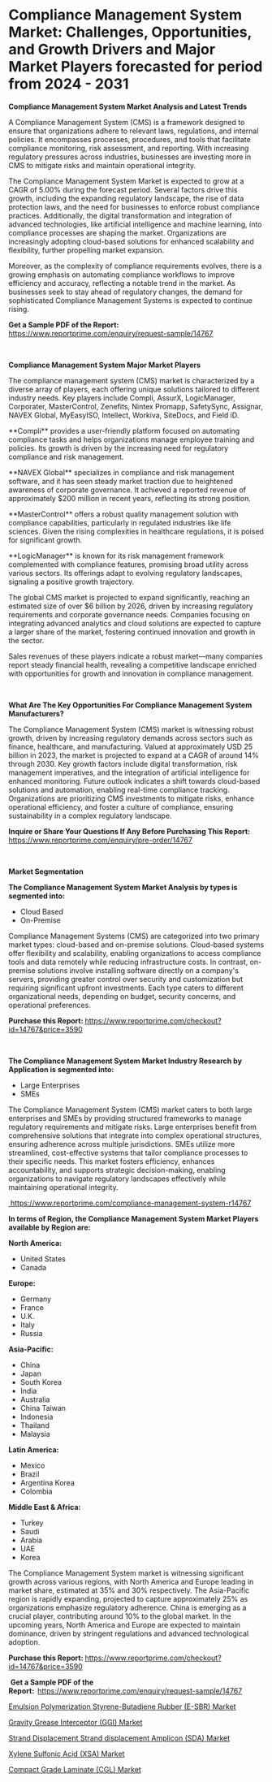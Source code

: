 <p><h1>Compliance Management System Market: Challenges, Opportunities, and Growth Drivers and Major Market Players forecasted for period from 2024 - 2031</h1></p><p><strong>Compliance Management System Market Analysis and Latest Trends</strong></p>
<p><p>A Compliance Management System (CMS) is a framework designed to ensure that organizations adhere to relevant laws, regulations, and internal policies. It encompasses processes, procedures, and tools that facilitate compliance monitoring, risk assessment, and reporting. With increasing regulatory pressures across industries, businesses are investing more in CMS to mitigate risks and maintain operational integrity.</p><p>The Compliance Management System Market is expected to grow at a CAGR of 5.00% during the forecast period. Several factors drive this growth, including the expanding regulatory landscape, the rise of data protection laws, and the need for businesses to enforce robust compliance practices. Additionally, the digital transformation and integration of advanced technologies, like artificial intelligence and machine learning, into compliance processes are shaping the market. Organizations are increasingly adopting cloud-based solutions for enhanced scalability and flexibility, further propelling market expansion. </p><p>Moreover, as the complexity of compliance requirements evolves, there is a growing emphasis on automating compliance workflows to improve efficiency and accuracy, reflecting a notable trend in the market. As businesses seek to stay ahead of regulatory changes, the demand for sophisticated Compliance Management Systems is expected to continue rising.</p></p>
<p><strong>Get a Sample PDF of the Report:&nbsp;</strong> <a href="https://www.reportprime.com/enquiry/request-sample/14767?utm_campaign=1539&utm_medium=2&utm_source=Github&utm_content=ia&utm_term=11102024&utm_id=compliance-management-system">https://www.reportprime.com/enquiry/request-sample/14767</a></p>
<p>&nbsp;</p>
<p><strong>Compliance Management System Major Market Players</strong></p>
<p><p>The compliance management system (CMS) market is characterized by a diverse array of players, each offering unique solutions tailored to different industry needs. Key players include Compli, AssurX, LogicManager, Corporater, MasterControl, Zenefits, Nintex Promapp, SafetySync, Assignar, NAVEX Global, MyEasyISO, Intellect, Workiva, SiteDocs, and Field iD. </p><p>**Compli** provides a user-friendly platform focused on automating compliance tasks and helps organizations manage employee training and policies. Its growth is driven by the increasing need for regulatory compliance and risk management. </p><p>**NAVEX Global** specializes in compliance and risk management software, and it has seen steady market traction due to heightened awareness of corporate governance. It achieved a reported revenue of approximately $200 million in recent years, reflecting its strong position.</p><p>**MasterControl** offers a robust quality management solution with compliance capabilities, particularly in regulated industries like life sciences. Given the rising complexities in healthcare regulations, it is poised for significant growth.</p><p>**LogicManager** is known for its risk management framework complemented with compliance features, promising broad utility across various sectors. Its offerings adapt to evolving regulatory landscapes, signaling a positive growth trajectory.</p><p>The global CMS market is projected to expand significantly, reaching an estimated size of over $6 billion by 2026, driven by increasing regulatory requirements and corporate governance needs. Companies focusing on integrating advanced analytics and cloud solutions are expected to capture a larger share of the market, fostering continued innovation and growth in the sector.</p><p>Sales revenues of these players indicate a robust market—many companies report steady financial health, revealing a competitive landscape enriched with opportunities for growth and innovation in compliance management.</p></p>
<p>&nbsp;</p>
<p><strong>What Are The Key Opportunities For Compliance Management System Manufacturers?</strong></p>
<p><p>The Compliance Management System (CMS) market is witnessing robust growth, driven by increasing regulatory demands across sectors such as finance, healthcare, and manufacturing. Valued at approximately USD 25 billion in 2023, the market is projected to expand at a CAGR of around 14% through 2030. Key growth factors include digital transformation, risk management imperatives, and the integration of artificial intelligence for enhanced monitoring. Future outlook indicates a shift towards cloud-based solutions and automation, enabling real-time compliance tracking. Organizations are prioritizing CMS investments to mitigate risks, enhance operational efficiency, and foster a culture of compliance, ensuring sustainability in a complex regulatory landscape.</p></p>
<p><strong>Inquire or Share Your Questions If Any Before Purchasing This Report:</strong> <a href="https://www.reportprime.com/enquiry/pre-order/14767?utm_campaign=1539&utm_medium=2&utm_source=Github&utm_content=ia&utm_term=11102024&utm_id=compliance-management-system">https://www.reportprime.com/enquiry/pre-order/14767</a></p>
<p>&nbsp;</p>
<p><strong>Market Segmentation</strong></p>
<p><strong>The Compliance Management System Market Analysis by types is segmented into:</strong></p>
<p><ul><li>Cloud Based</li><li>On-Premise</li></ul></p>
<p><p>Compliance Management Systems (CMS) are categorized into two primary market types: cloud-based and on-premise solutions. Cloud-based systems offer flexibility and scalability, enabling organizations to access compliance tools and data remotely while reducing infrastructure costs. In contrast, on-premise solutions involve installing software directly on a company's servers, providing greater control over security and customization but requiring significant upfront investments. Each type caters to different organizational needs, depending on budget, security concerns, and operational preferences.</p></p>
<p><strong>Purchase this Report:&nbsp;</strong><a href="https://www.reportprime.com/checkout?id=14767&price=3590&utm_campaign=1539&utm_medium=2&utm_source=Github&utm_content=ia&utm_term=11102024&utm_id=compliance-management-system">https://www.reportprime.com/checkout?id=14767&price=3590</a></p>
<p>&nbsp;</p>
<p><strong>The Compliance Management System Market Industry Research by Application is segmented into:</strong></p>
<p><ul><li>Large Enterprises</li><li>SMEs</li></ul></p>
<p><p>The Compliance Management System (CMS) market caters to both large enterprises and SMEs by providing structured frameworks to manage regulatory requirements and mitigate risks. Large enterprises benefit from comprehensive solutions that integrate into complex operational structures, ensuring adherence across multiple jurisdictions. SMEs utilize more streamlined, cost-effective systems that tailor compliance processes to their specific needs. This market fosters efficiency, enhances accountability, and supports strategic decision-making, enabling organizations to navigate regulatory landscapes effectively while maintaining operational integrity.</p></p>
<p><a href="https://www.reportprime.com/compliance-management-system-r14767?utm_campaign=1539&utm_medium=2&utm_source=Github&utm_content=ia&utm_term=11102024&utm_id=compliance-management-system">&nbsp;https://www.reportprime.com/compliance-management-system-r14767</a></p>
<p><strong>In terms of Region, the Compliance Management System Market Players available by Region are:</strong></p>
<p>
    <p> <strong> North America: </strong>
        <ul>
            <li>United States</li>
            <li>Canada</li>
        </ul>
        </p> 
    <p> <strong> Europe: </strong>
        <ul>
            <li>Germany</li>
            <li>France</li>
            <li>U.K.</li>
            <li>Italy</li>
            <li>Russia</li>
        </ul>
        </p> 
    <p> <strong> Asia-Pacific: </strong>
        <ul>
            <li>China</li>
            <li>Japan</li>
            <li>South Korea</li>
            <li>India</li>
            <li>Australia</li>
            <li>China Taiwan</li>
            <li>Indonesia</li>
            <li>Thailand</li>
            <li>Malaysia</li>
        </ul>
        </p> 
    <p> <strong> Latin America: </strong>
        <ul>
            <li>Mexico</li>
            <li>Brazil</li>
            <li>Argentina Korea</li>
            <li>Colombia</li>
        </ul>
        </p> 
    <p> <strong> Middle East & Africa: </strong>
        <ul>
            <li>Turkey</li>
            <li>Saudi</li>
            <li>Arabia</li>
            <li>UAE</li>
            <li>Korea</li>
        </ul>
    </p>
    </p>
<p><p>The Compliance Management System market is witnessing significant growth across various regions, with North America and Europe leading in market share, estimated at 35% and 30% respectively. The Asia-Pacific region is rapidly expanding, projected to capture approximately 25% as organizations emphasize regulatory adherence. China is emerging as a crucial player, contributing around 10% to the global market. In the upcoming years, North America and Europe are expected to maintain dominance, driven by stringent regulations and advanced technological adoption.</p></p>
<p><strong>Purchase this Report: </strong><a href="https://www.reportprime.com/checkout?id=14767&price=3590&utm_campaign=1539&utm_medium=2&utm_source=Github&utm_content=ia&utm_term=11102024&utm_id=compliance-management-system">https://www.reportprime.com/checkout?id=14767&price=3590</a></p>
<p>&nbsp;<strong>Get a Sample PDF of the Report:&nbsp;&nbsp;</strong><a href="https://www.reportprime.com/enquiry/request-sample/14767?utm_campaign=1539&utm_medium=2&utm_source=Github&utm_content=ia&utm_term=11102024&utm_id=compliance-management-system">https://www.reportprime.com/enquiry/request-sample/14767</a></p>
<p><strong></strong></p>
<p><p><a href="https://www.linkedin.com/pulse/emulsion-polymerization-styrene-butadiene-rubber-e-sbr-market-4lqcf?utm_campaign=1539&utm_medium=2&utm_source=Github&utm_content=ia&utm_term=11102024&utm_id=compliance-management-system">Emulsion Polymerization Styrene-Butadiene Rubber (E-SBR) Market</a></p><p><a href="https://www.linkedin.com/pulse/global-perspectives-gravity-grease-interceptor-ggi-market-trends-yuzzc?utm_campaign=1539&utm_medium=2&utm_source=Github&utm_content=ia&utm_term=11102024&utm_id=compliance-management-system">Gravity Grease Interceptor (GGI) Market</a></p><p><a href="https://www.linkedin.com/pulse/strand-displacement-amplicon-sda-market-outlook-share-analysis-czgnc?utm_campaign=1539&utm_medium=2&utm_source=Github&utm_content=ia&utm_term=11102024&utm_id=compliance-management-system">Strand Displacement Strand displacement Amplicon (SDA) Market</a></p><p><a href="https://www.linkedin.com/pulse/global-xylene-sulfonic-acid-xsa-market-size-trends-analysis-ih97f?utm_campaign=1539&utm_medium=2&utm_source=Github&utm_content=ia&utm_term=11102024&utm_id=compliance-management-system">Xylene Sulfonic Acid (XSA) Market</a></p><p><a href="https://www.linkedin.com/pulse/global-compact-grade-laminate-cgl-market-exploring-share-trends-flnte?utm_campaign=1539&utm_medium=2&utm_source=Github&utm_content=ia&utm_term=11102024&utm_id=compliance-management-system">Compact Grade Laminate (CGL) Market</a></p></p>